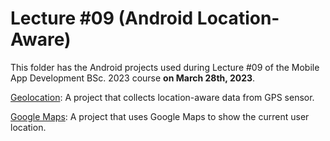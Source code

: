 # Lecture #09  (Android Location-Aware)

This folder has the Android projects used during Lecture #09 of the Mobile App Development BSc. 2023 course **on March 28th, 2023**.

[Geolocation](09-1_Geolocation): A project that collects location-aware data from GPS sensor.

[Google Maps](09-2_GoogleMaps): A project that uses Google Maps to show the current user location.
